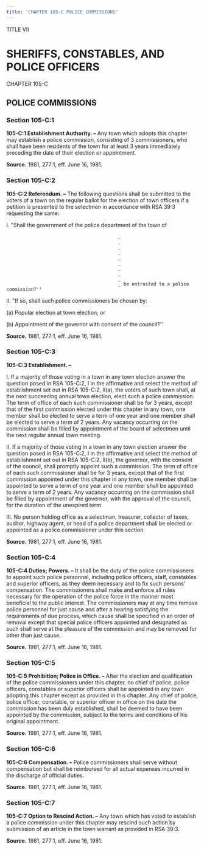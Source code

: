 ```yaml
---
title: 'CHAPTER 105-C POLICE COMMISSIONS'
---
```


TITLE VII
                                             
SHERIFFS, CONSTABLES, AND POLICE OFFICERS
=========================================

CHAPTER 105-C
                                             
POLICE COMMISSIONS
------------------

### Section 105-C:1

 **105-C:1 Establishment Authority. –** Any town which adopts this
chapter may establish a police commission, consisting of 3
commissioners, who shall have been residents of the town for at least 3
years immediately preceding the date of their election or appointment.

**Source.** 1981, 277:1, eff. June 16, 1981.

### Section 105-C:2

 **105-C:2 Referendum. –** The following questions shall be submitted
to the voters of a town on the regular ballot for the election of town
officers if a petition is presented to the selectmen in accordance with
RSA 39:3 requesting the same:
                                             
 I. "Shall the government of the police department of the town of

                                             _
                                             _
                                             _
                                             _
                                             _
                                             _
                                             _
                                             _
                                             _
                                             _ be entrusted to a police commission?''
                                             
 II. "If so, shall such police commissioners be chosen by:
                                             
 (a) Popular election at town election; or
                                             
 (b) Appointment of the governor with consent of the council?''

**Source.** 1981, 277:1, eff. June 16, 1981.

### Section 105-C:3

 **105-C:3 Establishment. –**
                                             
 I. If a majority of those voting in a town in any town election
answer the question posed in RSA 105-C:2, I in the affirmative and
select the method of establishment set out in RSA 105-C:2, II(a), the
voters of such town shall, at the next succeeding annual town election,
elect such a police commission. The term of office of each such
commissioner shall be for 3 years, except that of the first commission
elected under this chapter in any town, one member shall be elected to
serve a term of one year and one member shall be elected to serve a term
of 2 years. Any vacancy occurring on the commission shall be filled by
appointment of the board of selectmen until the next regular annual town
meeting.
                                             
 II. If a majority of those voting in a town in any town election
answer the question posed in RSA 105-C:2, I in the affirmative and
select the method of establishment set out in RSA 105-C:2, II(b), the
governor, with the consent of the council, shall promptly appoint such a
commission. The term of office of each such commissioner shall be for 3
years, except that of the first commission appointed under this chapter
in any town, one member shall be appointed to serve a term of one year
and one member shall be appointed to serve a term of 2 years. Any
vacancy occurring on the commission shall be filled by appointment of
the governor, with the approval of the council, for the duration of the
unexpired term.
                                             
 III. No person holding office as a selectman, treasurer, collector
of taxes, auditor, highway agent, or head of a police department shall
be elected or appointed as a police commissioner under this section.

**Source.** 1981, 277:1, eff. June 16, 1981.

### Section 105-C:4

 **105-C:4 Duties; Powers. –** It shall be the duty of the police
commissioners to appoint such police personnel, including police
officers, staff, constables and superior officers, as they deem
necessary and to fix such persons' compensation. The commissioners shall
make and enforce all rules necessary for the operation of the police
force in the manner most beneficial to the public interest. The
commissioners may at any time remove police personnel for just cause and
after a hearing satisfying the requirements of due process, which cause
shall be specified in an order of removal except that special police
officers appointed and designated as such shall serve at the pleasure of
the commission and may be removed for other than just cause.

**Source.** 1981, 277:1, eff. June 16, 1981.

### Section 105-C:5

 **105-C:5 Prohibition; Police in Office. –** After the election and
qualification of the police commissioners under this chapter, no chief
of police, police officers, constables or superior officers shall be
appointed in any town adopting this chapter except as provided in this
chapter. Any chief of police, police officer, constable, or superior
officer in office on the date the commission has been duly established,
shall be deemed to have been appointed by the commission, subject to the
terms and conditions of his original appointment.

**Source.** 1981, 277:1, eff. June 16, 1981.

### Section 105-C:6

 **105-C:6 Compensation. –** Police commissioners shall serve without
compensation but shall be reimbursed for all actual expenses incurred in
the discharge of official duties.

**Source.** 1981, 277:1, eff. June 16, 1981.

### Section 105-C:7

 **105-C:7 Option to Rescind Action. –** Any town which has voted to
establish a police commission under this chapter may rescind such action
by submission of an article in the town warrant as provided in RSA 39:3.

**Source.** 1981, 277:1, eff. June 16, 1981.
